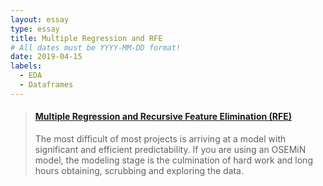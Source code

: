 ```yaml
---
layout: essay
type: essay
title: Multiple Regression and RFE
# All dates must be YYYY-MM-DD format!
date: 2019-04-15
labels:
  - EDA
  - Dataframes
---
```


<blockquote class="embedly-card" data-card-controls="0"><h4><a href="https://medium.com/@feraguilari/multiple-regression-and-recursive-feature-elimination-rfe-34af0c6ae51b">Multiple Regression and Recursive Feature Elimination (RFE)</a></h4><p>The most difficult of most projects is arriving at a model with significant and efficient predictability. If you are using an OSEMiN model, the modeling stage is the culmination of hard work and long hours obtaining, scrubbing and exploring the data.</p></blockquote>
<script async src="//cdn.embedly.com/widgets/platform.js" charset="UTF-8"></script>
